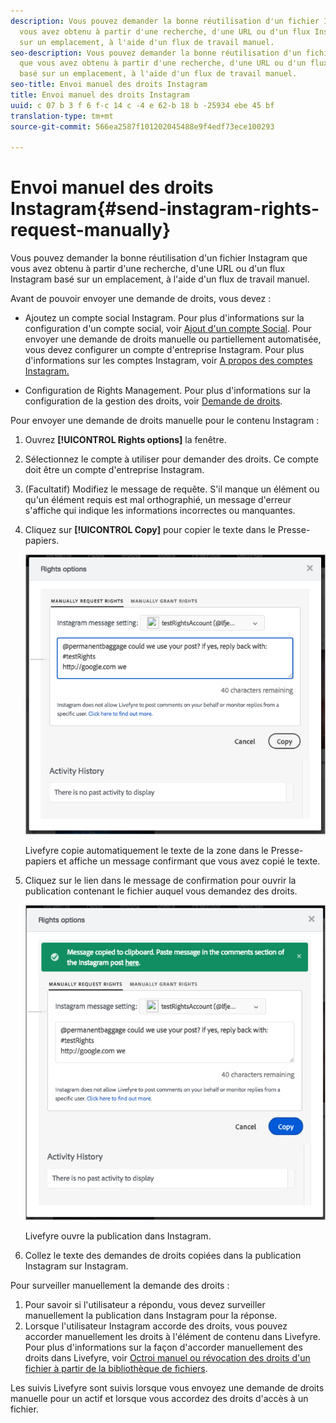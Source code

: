 ```yaml
---
description: Vous pouvez demander la bonne réutilisation d'un fichier Instagram que
  vous avez obtenu à partir d'une recherche, d'une URL ou d'un flux Instagram basé
  sur un emplacement, à l'aide d'un flux de travail manuel.
seo-description: Vous pouvez demander la bonne réutilisation d'un fichier Instagram
  que vous avez obtenu à partir d'une recherche, d'une URL ou d'un flux Instagram
  basé sur un emplacement, à l'aide d'un flux de travail manuel.
seo-title: Envoi manuel des droits Instagram
title: Envoi manuel des droits Instagram
uuid: c 07 b 3 f 6 f-c 14 c -4 e 62-b 18 b -25934 ebe 45 bf
translation-type: tm+mt
source-git-commit: 566ea2587f101202045488e9f4edf73ece100293

---
```



# Envoi manuel des droits Instagram{#send-instagram-rights-request-manually}

Vous pouvez demander la bonne réutilisation d'un fichier Instagram que vous avez obtenu à partir d'une recherche, d'une URL ou d'un flux Instagram basé sur un emplacement, à l'aide d'un flux de travail manuel.

Avant de pouvoir envoyer une demande de droits, vous devez :

* Ajoutez un compte social Instagram. Pour plus d'informations sur la configuration d'un compte social, voir [Ajout d'un compte Social](../c-users-creating-accounts-with-studio-access/t-configure-social-accout-instagram/t-configure-social-accout-instagram.md#t_configure_social_accout_instagram). Pour envoyer une demande de droits manuelle ou partiellement automatisée, vous devez configurer un compte d'entreprise Instagram. Pour plus d'informations sur les comptes Instagram, voir [A propos des comptes Instagram.](../c-users-creating-accounts-with-studio-access/t-configure-social-accout-instagram/c-about-instagram-accounts.md#c_about_instagram_accounts)

* Configuration de Rights Management. Pour plus d'informations sur la configuration de la gestion des droits, voir [Demande de droits](../c-how-requesting-rights-works/c-how-requesting-rights-works.md#c_how_requesting_rights_works).

Pour envoyer une demande de droits manuelle pour le contenu Instagram :

1. Ouvrez **[!UICONTROL Rights options]** la fenêtre.
1. Sélectionnez le compte à utiliser pour demander des droits. Ce compte doit être un compte d'entreprise Instagram.
1. (Facultatif) Modifiez le message de requête. S'il manque un élément ou qu'un élément requis est mal orthographié, un message d'erreur s'affiche qui indique les informations incorrectes ou manquantes.
1. Cliquez sur **[!UICONTROL Copy]** pour copier le texte dans le Presse-papiers.

   ![](assets/rr_insta_workaround1.png)

   Livefyre copie automatiquement le texte de la zone dans le Presse-papiers et affiche un message confirmant que vous avez copié le texte.

1. Cliquez sur le lien dans le message de confirmation pour ouvrir la publication contenant le fichier auquel vous demandez des droits.

   ![](assets/rr_insta_workaround2.png)

   Livefyre ouvre la publication dans Instagram.

1. Collez le texte des demandes de droits copiées dans la publication Instagram sur Instagram.

Pour surveiller manuellement la demande des droits :

1. Pour savoir si l'utilisateur a répondu, vous devez surveiller manuellement la publication dans Instagram pour la réponse.
1. Lorsque l'utilisateur Instagram accorde des droits, vous pouvez accorder manuellement les droits à l'élément de contenu dans Livefyre. Pour plus d'informations sur la façon d'accorder manuellement des droits dans Livefyre, voir [Octroi manuel ou révocation des droits d'un fichier à partir de la bibliothèque de fichiers](../c-how-requesting-rights-works/t-manually-grant-the-rights-for-one-or-more-assets.md#t_manually_grant_the_rights_for_one_or_more_assets).

Les suivis Livefyre sont suivis lorsque vous envoyez une demande de droits manuelle pour un actif et lorsque vous accordez des droits d'accès à un fichier.
